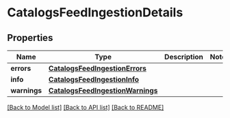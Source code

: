 # CatalogsFeedIngestionDetails

## Properties
Name | Type | Description | Notes
------------ | ------------- | ------------- | -------------
**errors** | [**CatalogsFeedIngestionErrors**](CatalogsFeedIngestionErrors.md) |  | 
**info** | [**CatalogsFeedIngestionInfo**](CatalogsFeedIngestionInfo.md) |  | 
**warnings** | [**CatalogsFeedIngestionWarnings**](CatalogsFeedIngestionWarnings.md) |  | 

[[Back to Model list]](../README.md#documentation-for-models) [[Back to API list]](../README.md#documentation-for-api-endpoints) [[Back to README]](../README.md)


